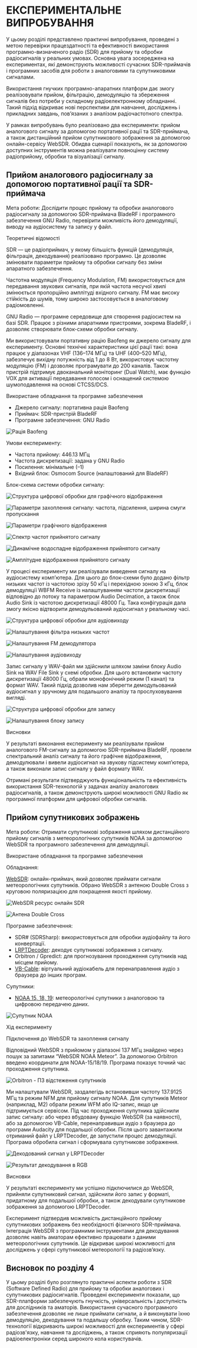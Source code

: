 # ЕКСПЕРИМЕНТАЛЬНЕ ВИПРОБУВАННЯ

У цьому розділі представлено практичні випробування, проведені з метою перевірки працездатності та ефективності використання програмно-визначеного радіо (SDR) для прийому та обробки радіосигналів у реальних умовах. Основна увага зосереджена на експериментах, які демонструють можливості сучасних SDR-приймачів і програмних засобів для роботи з аналоговими та супутниковими сигналами.

Використання гнучких програмно-апаратних платформ дає змогу реалізовувати прийом, фільтрацію, демодуляцію та збереження сигналів без потреби у складному радіоелектронному обладнанні. Такий підхід відкриває нові перспективи для навчання, досліджень і прикладних завдань, пов’язаних з аналізом радіочастотного спектра.

У рамках випробувань було реалізовано два експерименти: прийом аналогового сигналу за допомогою портативної рації та SDR-приймача, а також дистанційний прийом супутникового зображення за допомогою онлайн-сервісу WebSDR. Обидва сценарії показують, як за допомогою доступних інструментів можна реалізувати повноцінну систему радіоприйому, обробки та візуалізації сигналу.

<!-- подяка автору https://www.youtube.com/watch?v=IaThnn2r1no -->

## Прийом аналогового радіосигналу за допомогою портативної рації та SDR-приймача

Мета роботи: Дослідити процес прийому та обробки аналогового радіосигналу за допомогою SDR-приймача BladeRF і програмного забезпечення GNU Radio, перевірити можливість його демодуляції, виводу на аудіосистему та запису у файл.

Теоретичні відомості

SDR — це радіоприймач, у якому більшість функцій (демодуляція, фільтрація, декодування) реалізовано програмно. Це дозволяє змінювати параметри прийому та обробки сигналу без зміни апаратного забезпечення.

Частотна модуляція (Frequency Modulation, FM) використовується для передавання звукових сигналів, при якій частота несучої хвилі змінюється пропорційно амплітуді вхідного сигналу. FM має високу стійкість до шумів, тому широко застосовується в аналоговому радіомовленні.

GNU Radio — програмне середовище для створення радіосистем на базі SDR. Працює з різними апаратними пристроями, зокрема BladeRF, і дозволяє створювати блок-схеми обробки сигналу.

Ми використовували портативну рацію Baofeng як джерело сигналу для експерименту. Основні технічні характеристики цієї рації такі: вона працює у діапазонах VHF (136–174 МГц) та UHF (400–520 МГц), забезпечує вихідну потужність від 1 до 8 Вт, використовує частотну модуляцію (FM) і дозволяє програмувати до 200 каналів. Також пристрій підтримує двоканальний моніторинг (Dual Watch), має функцію VOX для активації передавання голосом і оснащений системою шумоподавлення на основі CTCSS/DCS.


Використане обладнання та програмне забезпечення

* Джерело сигналу: портативна рація Baofeng
* Приймач: SDR-пристрій BladeRF
* Програмне забезпечення: GNU Radio


![Рація Baofeng](imgs/image-35.png)

Умови експерименту:

* Частота прийому: 446.13 МГц
* Частота дискретизації: задана у GNU Radio
* Посилення: мінімальне (–1)
* Вхідний блок: Osmocom Source (налаштований для BladeRF)

Блок-схема системи обробки сигналу:

![Структура цифрової обробки для графічного відображення](imgs/image-36.png)

![Параметри захоплення сигналу: частота, підсилення, ширина смуги пропускання](imgs/image-37.png)

![Параметри графічного відображення](imgs/image-38.png)

![Спектр частот прийнятого сигналу](imgs/image-39.png)

![Динамічне водоспадне відображення прийнятого сигналу](imgs/image-40.png)

![Амплітудне відображення прийнятого сигналу](imgs/image-41.png)

<!-- ![Сузір’я прийнятого сигналу](imgs/image-42.png) -->

У процесі експерименту ми реалізували виведення сигналу на аудіосистему комп’ютера. Для цього до блок-схеми було додано фільтр низьких частот із частотою зрізу 50 кГц і перехідною зоною 3 кГц, блок демодуляції WBFM Receive із налаштуванням частоти дискретизації відповідно до потоку та параметром Audio Decimation, а також блок Audio Sink із частотою дискретизації 48000 Гц. Така конфігурація дала змогу якісно відтворити демодульований аудіосигнал у реальному часі.

![Структура цифрової обробки для аудіовиходу](imgs/image-43.png)

![Налаштування фільтра низьких частот](imgs/image-44.png)

![Налаштування FM демодулятора](imgs/image-45.png)

![Налаштування аудіовиходу](imgs/image-46.png)

Запис сигналу у WAV-файл ми здійснили шляхом заміни блоку Audio Sink на WAV File Sink у схемі обробки. Для цього встановили частоту дискретизації 48000 Гц, обрали монофонічний режим (1 канал) та формат WAV. Такий підхід дозволив нам зберегти демодульований аудіосигнал у зручному для подальшого аналізу та прослуховування вигляді.

![Структура цифрової обробки для запису](imgs/image-47.png)

![Налаштування блоку запису](imgs/image-48.png)

Висновки

У результаті виконання експерименту ми реалізували прийом аналогового FM-сигналу за допомогою SDR-приймача BladeRF, провели спектральний аналіз сигналу та його графічне відображення, демодулювали і вивели аудіосигнал на звукову підсистему комп’ютера, а також виконали запис сигналу у файл формату WAV.

Отримані результати підтверджують функціональність та ефективність використання SDR-технологій у задачах аналізу аналогових радіосигналів, а також демонструють широкі можливості GNU Radio як програмної платформи для цифрової обробки сигналів.

<!-- дякую https://www.youtube.com/watch?v=cjClTnZ4Xh4 -->

## Прийом супутникових зображень

Мета роботи: Отримати супутникові зображення шляхом дистанційного прийому сигналів з метеорологічних супутників NOAA за допомогою WebSDR та програмного забезпечення для демодуляції.

Використане обладнання та програмне забезпечення

Обладнання:

[WebSDR](http://websdr.org/): онлайн-приймач, який дозволяє приймати сигнали метеорологічних супутників.
Обрано WebSDR з антеною Double Cross з круговою поляризацією для покращення якості прийому.

![WebSDR ресурс онлайн SDR](imgs/image-49.png)

![Антена Double Cross](imgs/image-51.png)

Програмне забезпечення:

* SDR# (SDRSharp): використовується для обробки аудіофайлу та його конвертації.
* [LRPTDecoder](https://www.rtl-sdr.com/m2_lrpt_decoder-version-59-released/): декодує супутникові зображення з сигналу.
* Orbitron / Gpredict: для прогнозування проходження супутників над місцем прийому.
* [VB-Cable](https://vb-audio.com/Cable/): віртуальний аудіокабель для перенаправлення аудіо з браузера до інших програм.

Супутники:

* [NOAA 15, 18, 19](https://uk.wikipedia.org/wiki/NOAA-19): метеорологічні супутники з аналоговою та цифровою передачею даних.

![Супутник NOAA](imgs/image-50.png)

Хід експерименту

Підключення до WebSDR та захоплення сигналу

Відповідний WebSDR з прийомом у діапазоні 137 МГц знайдено через пошук за запитами “WebSDR NOAA Meteor”.
За допомогою Orbitron введено координати для NOAA-15/18/19. Програма показує точний час проходження супутника.

![Orbitron - ПЗ відстеження супутників](imgs/image-52.png)

Ми налаштували WebSDR, заздалегідь встановивши частоту 137.9125 МГц та режим NFM для прийому сигналу NOAA. Для супутників Meteor (наприклад, M2) обрали режим WFM або IQ-запис, якщо це підтримується сервісом. Під час проходження супутника здійснили запис сигналу: або через вбудовану функцію WebSDR (за наявності), або за допомогою VB-Cable, перенаправивши аудіо з браузера до програми Audacity для подальшої обробки. Після цього завантажили отриманий файл у LRPTDecoder, де запустили процес демодуляції. Програма обробила сигнал і сформувала супутникове зображення.

![Декодований сигнал у LRPTDecoder](imgs/image-54.png)

![Результат декодування в RGB](imgs/image-55.png)

Висновки

У результаті експерименту ми успішно підключилися до WebSDR, прийняли супутниковий сигнал, здійснили його запис у форматі, придатному для подальшої обробки, а також декодували супутникове зображення за допомогою LRPTDecoder.

Експеримент підтвердив можливість дистанційного прийому супутникових зображень без необхідності фізичного SDR-приймача. Інтеграція WebSDR з програмними інструментами для декодування дозволяє навіть аматорам ефективно працювати з даними метеорологічних супутників. Це відкриває широкі можливості для досліджень у сфері супутникової метеорології та радіозв’язку.

## Висновок по розділу 4

У цьому розділі було розглянуто практичні аспекти роботи з SDR (Software Defined Radio) для прийому та обробки аналогових і супутникових радіосигналів. Проведені експерименти показали, що SDR-платформи забезпечують гнучкість, універсальність і доступність для дослідників та аматорів. Використання сучасного програмного забезпечення дозволяє не лише приймати сигнали, а й виконувати їхню демодуляцію, декодування та подальшу обробку. Таким чином, SDR-технології відкривають широкі можливості для експериментів у сфері радіозв'язку, навчання та досліджень, а також сприяють популяризації радіоелектроніки серед широкого кола користувачів.